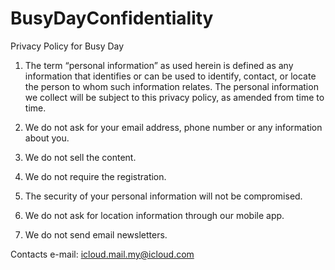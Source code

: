 # BusyDayConfidentiality

Privacy Policy for Busy Day


1. The term “personal information” as used herein is defined as any information that identifies or can be used to identify, contact, or locate the person to whom such information relates. The personal information we collect will be subject to this privacy policy, as amended from time to time.

2. We do not ask for your email address, phone number or any information about you.

3. We do not sell the content.

4. We do not require the registration.

5. The security of your personal information will not be compromised.

6. We do not ask for location information through our mobile app.

7. We do not send email newsletters.


Contacts
e-mail: icloud.mail.my@icloud.com



